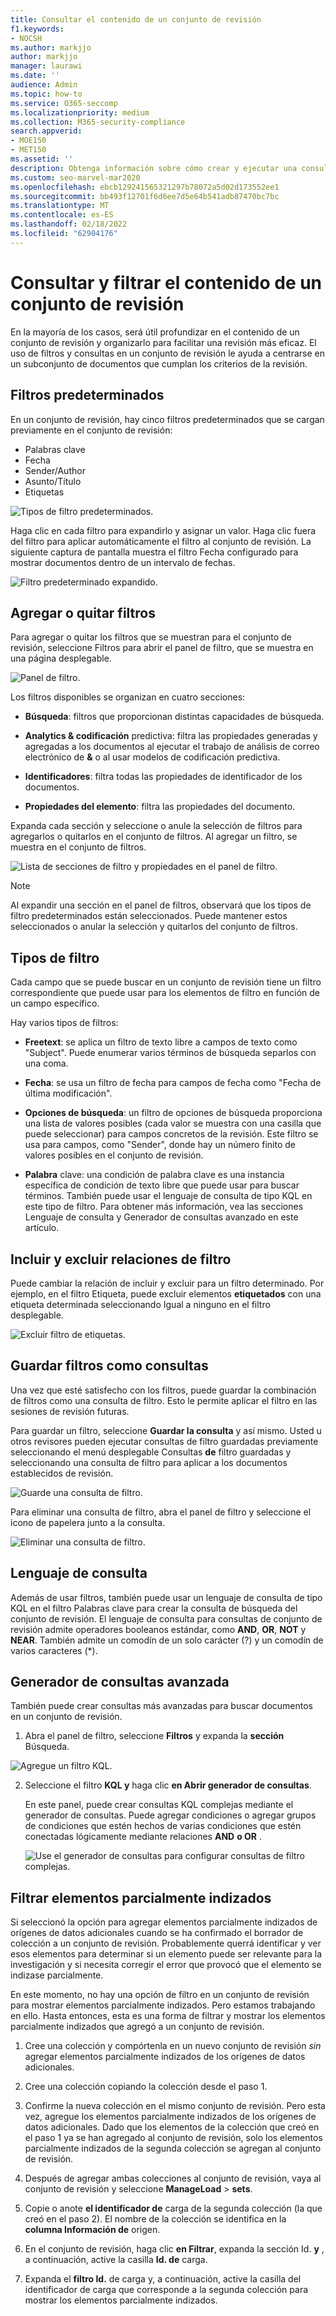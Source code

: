 ```yaml
---
title: Consultar el contenido de un conjunto de revisión
f1.keywords:
- NOCSH
ms.author: markjjo
author: markjjo
manager: laurawi
ms.date: ''
audience: Admin
ms.topic: how-to
ms.service: O365-seccomp
ms.localizationpriority: medium
ms.collection: M365-security-compliance
search.appverid:
- MOE150
- MET150
ms.assetid: ''
description: Obtenga información sobre cómo crear y ejecutar una consulta en un conjunto de revisión para organizar el contenido para una revisión más eficaz en un Advanced eDiscovery caso.
ms.custom: seo-marvel-mar2020
ms.openlocfilehash: ebcb129241565321297b78072a5d02d173552ee1
ms.sourcegitcommit: bb493f12701f6d6ee7d5e64b541adb87470bc7bc
ms.translationtype: MT
ms.contentlocale: es-ES
ms.lasthandoff: 02/18/2022
ms.locfileid: "62904176"
---
```

# <a name="query-and-filter-content-in-a-review-set"></a>Consultar y filtrar el contenido de un conjunto de revisión

En la mayoría de los casos, será útil profundizar en el contenido de un conjunto de revisión y organizarlo para facilitar una revisión más eficaz. El uso de filtros y consultas en un conjunto de revisión le ayuda a centrarse en un subconjunto de documentos que cumplan los criterios de la revisión.

## <a name="default-filters"></a>Filtros predeterminados

En un conjunto de revisión, hay cinco filtros predeterminados que se cargan previamente en el conjunto de revisión:

- Palabras clave
- Fecha
- Sender/Author
- Asunto/Título
- Etiquetas

![Tipos de filtro predeterminados.](../media/DefaultFilterTypes.png)

Haga clic en cada filtro para expandirlo y asignar un valor. Haga clic fuera del filtro para aplicar automáticamente el filtro al conjunto de revisión. La siguiente captura de pantalla muestra el filtro Fecha configurado para mostrar documentos dentro de un intervalo de fechas.

![Filtro predeterminado expandido.](../media/ExpandedFilter.png)

## <a name="add-or-remove-filters"></a>Agregar o quitar filtros

Para agregar o quitar los filtros que se muestran para el conjunto de revisión, seleccione Filtros para abrir el panel de filtro, que se muestra en una página desplegable. 

![Panel de filtro.](../media/FilterPanel.png)

Los filtros disponibles se organizan en cuatro secciones:

- **Búsqueda**: filtros que proporcionan distintas capacidades de búsqueda.

- **Analytics & codificación** predictiva: filtra las propiedades generadas y agregadas a los documentos al ejecutar el trabajo de análisis de correo electrónico de **&** o al usar modelos de codificación predictiva.

- **Identificadores**: filtra todas las propiedades de identificador de los documentos.

- **Propiedades del elemento**: filtra las propiedades del documento. 

Expanda cada sección y seleccione o anule la selección de filtros para agregarlos o quitarlos en el conjunto de filtros. Al agregar un filtro, se muestra en el conjunto de filtros. 

![Lista de secciones de filtro y propiedades en el panel de filtro.](../media/FilterPanel2.png)

> [!NOTE]
> Al expandir una sección en el panel de filtros, observará que los tipos de filtro predeterminados están seleccionados. Puede mantener estos seleccionados o anular la selección y quitarlos del conjunto de filtros. 

## <a name="filter-types"></a>Tipos de filtro

Cada campo que se puede buscar en un conjunto de revisión tiene un filtro correspondiente que puede usar para los elementos de filtro en función de un campo específico.

Hay varios tipos de filtros:

- **Freetext**: se aplica un filtro de texto libre a campos de texto como "Subject". Puede enumerar varios términos de búsqueda separlos con una coma.

- **Fecha**: se usa un filtro de fecha para campos de fecha como "Fecha de última modificación".

- **Opciones de búsqueda**: un filtro de opciones de búsqueda proporciona una lista de valores posibles (cada valor se muestra con una casilla que puede seleccionar) para campos concretos de la revisión. Este filtro se usa para campos, como "Sender", donde hay un número finito de valores posibles en el conjunto de revisión.

- **Palabra** clave: una condición de palabra clave es una instancia específica de condición de texto libre que puede usar para buscar términos. También puede usar el lenguaje de consulta de tipo KQL en este tipo de filtro. Para obtener más información, vea las secciones Lenguaje de consulta y Generador de consultas avanzado en este artículo.

## <a name="include-and-exclude-filter-relationships"></a>Incluir y excluir relaciones de filtro

Puede cambiar la relación de incluir y excluir para un filtro determinado. Por ejemplo, en el filtro Etiqueta, puede excluir elementos **etiquetados** con una etiqueta determinada seleccionando Igual a ninguno en el filtro desplegable. 

![Excluir filtro de etiquetas.](../media/TagFilterExclude.png)

## <a name="save-filters-as-queries"></a>Guardar filtros como consultas

Una vez que esté satisfecho con los filtros, puede guardar la combinación de filtros como una consulta de filtro. Esto le permite aplicar el filtro en las sesiones de revisión futuras.

Para guardar un filtro, seleccione **Guardar la consulta** y así mismo. Usted u otros revisores pueden ejecutar consultas de filtro guardadas previamente seleccionando el menú desplegable Consultas **de** filtro guardadas y seleccionando una consulta de filtro para aplicar a los documentos establecidos de revisión. 

![Guarde una consulta de filtro.](../media/SaveFilterQuery.png)

Para eliminar una consulta de filtro, abra el panel de filtro y seleccione el icono de papelera junto a la consulta.

![Eliminar una consulta de filtro.](../media/DeleteFilterQuery.png)

## <a name="query-language"></a>Lenguaje de consulta

Además de usar filtros, también puede usar un lenguaje de consulta de tipo KQL en el filtro Palabras clave para crear la consulta de búsqueda del conjunto de revisión. El lenguaje de consulta para consultas de conjunto de revisión admite operadores booleanos estándar, como **AND**, **OR**, **NOT** y **NEAR**. También admite un comodín de un solo carácter (?) y un comodín de varios caracteres (*).

## <a name="advanced-query-builder"></a>Generador de consultas avanzada

También puede crear consultas más avanzadas para buscar documentos en un conjunto de revisión.

1. Abra el panel de filtro, seleccione **Filtros** y expanda la **sección** Búsqueda.

  ![Agregue un filtro KQL.](../media/AddKQLFilter.png)

2. Seleccione el filtro **KQL y** haga clic **en Abrir generador de consultas**.

   En este panel, puede crear consultas KQL complejas mediante el generador de consultas. Puede agregar condiciones o agregar grupos de condiciones que estén hechos de varias condiciones que estén conectadas lógicamente mediante relaciones **AND** **o OR** .

   ![Use el generador de consultas para configurar consultas de filtro complejas.](../media/ComplexQuery.png)

## <a name="filter-partially-indexed-items"></a>Filtrar elementos parcialmente indizados

Si seleccionó la opción para agregar elementos parcialmente indizados de orígenes de datos adicionales cuando se ha confirmado el borrador de colección a un conjunto de revisión. Probablemente querrá identificar y ver esos elementos para determinar si un elemento puede ser relevante para la investigación y si necesita corregir el error que provocó que el elemento se indizase parcialmente.

En este momento, no hay una opción de filtro en un conjunto de revisión para mostrar elementos parcialmente indizados. Pero estamos trabajando en ello. Hasta entonces, esta es una forma de filtrar y mostrar los elementos parcialmente indizados que agregó a un conjunto de revisión.

1. Cree una colección y compórtenla en un nuevo conjunto de revisión *sin* agregar elementos parcialmente indizados de los orígenes de datos adicionales.

2. Cree una colección copiando la colección desde el paso 1.

3. Confirme la nueva colección en el mismo conjunto de revisión. Pero esta vez, agregue los elementos parcialmente indizados de los orígenes de datos adicionales. Dado que los elementos de la colección que creó en el paso 1 ya se han agregado al conjunto de revisión, solo los elementos parcialmente indizados de la segunda colección se agregan al conjunto de revisión.

4. Después de agregar ambas colecciones al conjunto de revisión, vaya al conjunto de revisión y seleccione **ManageLoad** >  **sets**.

5. Copie o anote **el identificador de** carga de la segunda colección (la que creó en el paso 2). El nombre de la colección se identifica en la **columna Información de** origen.

6. En el conjunto de revisión, haga clic **en Filtrar**, expanda la sección Id. **y** , a continuación, active la casilla **Id. de** carga.

7. Expanda el **filtro Id.** de carga y, a continuación, active la casilla del identificador de carga que corresponde a la segunda colección para mostrar los elementos parcialmente indizados.
